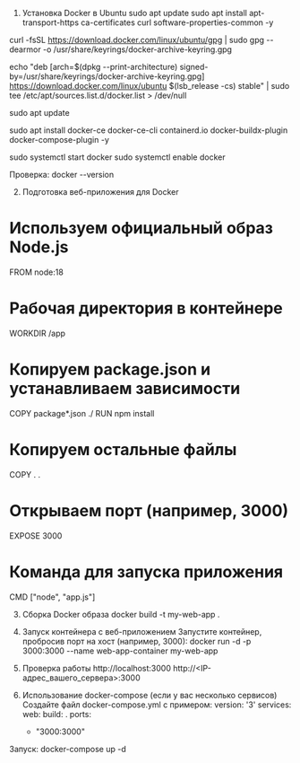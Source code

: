 1. Установка Docker в Ubuntu
sudo apt update
sudo apt install apt-transport-https ca-certificates curl software-properties-common -y

curl -fsSL https://download.docker.com/linux/ubuntu/gpg | sudo gpg --dearmor -o /usr/share/keyrings/docker-archive-keyring.gpg

echo "deb [arch=$(dpkg --print-architecture) signed-by=/usr/share/keyrings/docker-archive-keyring.gpg] https://download.docker.com/linux/ubuntu $(lsb_release -cs) stable" | sudo tee /etc/apt/sources.list.d/docker.list > /dev/null

sudo apt update

sudo apt install docker-ce docker-ce-cli containerd.io docker-buildx-plugin docker-compose-plugin -y

sudo systemctl start docker
sudo systemctl enable docker

Проверка:
docker --version

2. Подготовка веб-приложения для Docker
# Используем официальный образ Node.js
FROM node:18

# Рабочая директория в контейнере
WORKDIR /app

# Копируем package.json и устанавливаем зависимости
COPY package*.json ./
RUN npm install

# Копируем остальные файлы
COPY . .

# Открываем порт (например, 3000)
EXPOSE 3000

# Команда для запуска приложения
CMD ["node", "app.js"]

3. Сборка Docker образа
docker build -t my-web-app .

4. Запуск контейнера с веб-приложением
Запустите контейнер, пробросив порт на хост (например, 3000):
docker run -d -p 3000:3000 --name web-app-container my-web-app

5. Проверка работы
http://localhost:3000
http://<IP-адрес_вашего_сервера>:3000

6. Использование docker-compose (если у вас несколько сервисов)
Создайте файл docker-compose.yml с примером:
version: '3'
services:
  web:
    build: .
    ports:
      - "3000:3000"

Запуск: docker-compose up -d


